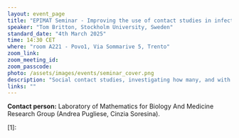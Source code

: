 ```yaml
---
layout: event_page
title: "EPIMAT Seminar - Improving the use of contact studies in infectious disease modelling"
speaker: "Tom Britton, Stockholm University, Sweden"
standard_date: "4th March 2025"
time: 14:30 CET
where: "room A221 - Povo1, Via Sommarive 5, Trento"
zoom_link: 
zoom_meeting_id: 
zoom_passcode: 
photo: /assets/images/events/seminar_cover.png
description: "Social contact studies, investigating how many, and with whom, individuals tend to have close contact with, have been used to improve modelling of the potential for spread of infections in the community considered. The main output from such studies is an age-structured contact matrix $M$ describing the average number of contacts between individuals of different age-groups. $M$ often shows that social mixing is assortative with respect to age, and that younger age-groups have more contacts overall. What is lost when summarizing contact surveys with the matrix $M$ is the heterogeneity within age-groups. In the talk I will describe how this can be taken into account, and what the consequences are on the potential for the spread of infections. (Joint work with Frank Ball)."
links: ""
---
```


**Contact person:**  Laboratory of Mathematics for Biology And Medicine Research Group (Andrea Pugliese, Cinzia Soresina).

[1]:
